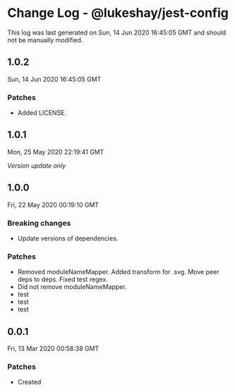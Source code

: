 # Change Log - @lukeshay/jest-config

This log was last generated on Sun, 14 Jun 2020 16:45:05 GMT and should not be manually modified.

## 1.0.2
Sun, 14 Jun 2020 16:45:05 GMT

### Patches

- Added LICENSE.

## 1.0.1
Mon, 25 May 2020 22:19:41 GMT

*Version update only*

## 1.0.0
Fri, 22 May 2020 00:19:10 GMT

### Breaking changes

- Update versions of dependencies.

### Patches

- Removed moduleNameMapper. Added transform for .svg. Move peer deps to deps. Fixed test regex.
- Did not remove moduleNameMapper.
- test
- test
- test

## 0.0.1
Fri, 13 Mar 2020 00:58:38 GMT

### Patches

- Created

